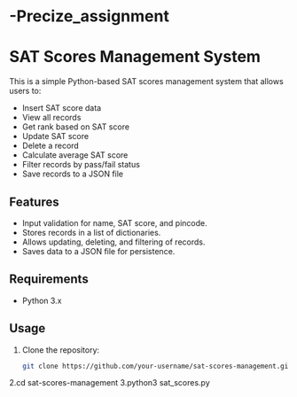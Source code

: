 # -Precize_assignment

# SAT Scores Management System

This is a simple Python-based SAT scores management system that allows users to:

- Insert SAT score data
- View all records
- Get rank based on SAT score
- Update SAT score
- Delete a record
- Calculate average SAT score
- Filter records by pass/fail status
- Save records to a JSON file

## Features

- Input validation for name, SAT score, and pincode.
- Stores records in a list of dictionaries.
- Allows updating, deleting, and filtering of records.
- Saves data to a JSON file for persistence.

## Requirements

- Python 3.x

## Usage

1. Clone the repository:
   ```bash
   git clone https://github.com/your-username/sat-scores-management.git

2.cd sat-scores-management
3.python3 sat_scores.py
